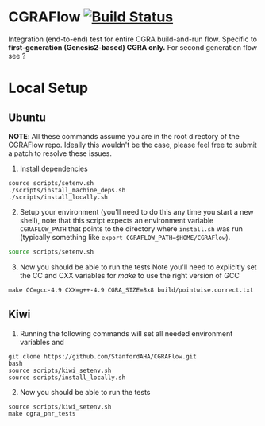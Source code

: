 # CGRAFlow [![Build Status](https://travis-ci.org/StanfordAHA/CGRAFlow.svg?branch=master)](https://travis-ci.org/StanfordAHA/CGRAFlow)
Integration (end-to-end) test for entire CGRA build-and-run flow. Specific to **first-generation (Genesis2-based) CGRA only.** For second generation flow see ?


# Local Setup
## Ubuntu
**NOTE**: All these commands assume you are in the root directory of the
CGRAFlow repo. Ideally this wouldn't be the case, please feel free to submit a
patch to resolve these issues.

1. Install dependencies
```
source scripts/setenv.sh
./scripts/install_machine_deps.sh
./scripts/install_locally.sh
```

2. Setup your environment (you'll need to do this any time you start a new shell),
note that this script expects an environment variable `CGRAFLOW_PATH` that
points to the directory where `install.sh` was run (typically something like
`export CGRAFLOW_PATH=$HOME/CGRAFlow`).
```bash
source scripts/setenv.sh
```

3. Now you should be able to run the tests
Note you'll need to explicitly set the CC and CXX variables for *make* to use the right version of GCC
```
make CC=gcc-4.9 CXX=g++-4.9 CGRA_SIZE=8x8 build/pointwise.correct.txt
```

## Kiwi
1. Running the following commands will set all needed environment variables and 
```
git clone https://github.com/StanfordAHA/CGRAFlow.git
bash
source scripts/kiwi_setenv.sh
source scripts/install_locally.sh
```

2. Now you should be able to run the tests
```
source scripts/kiwi_setenv.sh
make cgra_pnr_tests
```


